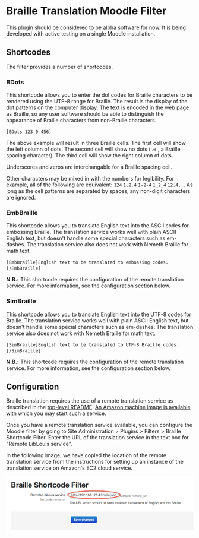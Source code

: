 # Braille Translation Moodle Filter

This plugin should be considered to be alpha software for now. It is being developed with active testing on a single Moodle installation. 

## Shortcodes

The filter provides a number of shortcodes.

### BDots

This shortcode allows you to enter the dot codes for Braille characters to be rendered using the UTF-8 range for Braille. The result is the display of the dot patterns on the computer display. The text is encoded in the web page as Braille, so any user software should be able to distinguish the appearance of Braille characters from non-Braille characters.

    [BDots 123 0 456]

The above example will result in three Braille cells. The first cell will show the left column of dots. The second cell will show no dots (i.e., a Braille spacing character). The third cell will show the right column of dots.

Underscores and zeros are interchangable for a Braille spacing cell.

Other characters may be mixed in with the numbers for legibility. For example, all of the following are equivalent: `124` `1.2.4` `1-2-4` `1_2_4` `12.4..`. As long as the cell patterns are separated by spaces, any non-digit characters are ignored.

### EmbBraille

This shortcode allows you to translate English text into the ASCII codes for embossing Braille. The translation service works well with plain ASCII English text, but doesn't handle some special characters such as em-dashes. The translation service also does not work with Nemeth Braille for math text.

    [EmbBraille]English text to be translated to embossing codes.[/EmbBraille]

**N.B.:** This shortcode requires the configuration of the remote translation service. For more information, see the configuration section below.

### SimBraille

This shortcode allows you to translate English text into the UTF-8 codes for Braille. The translation service works well with plain ASCII English text, but doesn't handle some special characters such as em-dashes. The translation service also does not work with Nemeth Braille for math text.

    [SimBraille]English text to be translated to UTF-8 Braille codes.[/SimBraille]

**N.B.:** This shortcode requires the configuration of the remote translation service. For more information, see the configuration section below.

## Configuration

Braille translation requires the use of a remote translation service as described in the [top-level README](../README.md). [An Amazon machine image is available](../USING-REMOTE-LIBLOUIS-AMI.md) with which you may start such a service.

Once you have a remote translation service available, you can configure the Moodle filter by going to Site Administration > Plugins > Filters > Braille Shortcode Filter. Enter the URL of the translation service in the text box for "Remote LibLouis service".

In the following image, we have copied the location of the remote translation service from the instructions for setting up an instance of the translation service on Amazon's EC2 cloud service.

![Setting the location of the remote translation service.](../images/marked-moodle-filter-configuration.png)